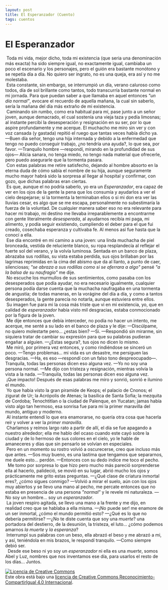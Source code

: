 ```yaml
---
layout: post
title: El Esperanzador (Cuento)
tags: cuentos
---
```


# El Esperanzador

&nbsp;Toda mi vida, mejor dicho, toda mi existencia (que seria una denominación más exacta) ha sido siempre igual, no exactamente igual, cambiaba un poco el escenario y los personajes, pero el guión era bastante monótono y se repetía día a día. No quiero ser ingrato, no es una queja, era así y no me molestaba.<br/>&nbsp;Esta constante, sin embargo, se interrumpió un día, verano caluroso como todos, día de sol brillante como tantos, todo transcurría bastante normal en mi jornada. Para que puedan saber a que llamaba en aquel entonces _"un día normal"_, evocare el recuerdo de aquella mañana, la cual sin saberlo, sería la mañana del día más extraño de mi existencia. <br/>&nbsp;Caminando sin rumbo, como era habitual para mí, pase junto a un señor joven, aunque demacrado, el cual sostenía una vieja taza y pedía limosnas; al instante percibí la desesperación y resignación en su ser, por lo que aspire profundamente y me acerque. El muchacho me miro sin ver y con voz cansada (y gastada) repitió el ruego que tantas veces había dicho ya.
—Buen día señor, tengo una hija internada y debido a la enfermedad que tengo no puedo conseguir trabajo, ¿no tendría una ayuda?, lo que sea, por favor.
—Tranquilo hombre —respondí, mirando en la profundidad de sus ojos— Alicia sanara, no tenga miedo, no tengo nada material que ofrecerle, pero puedo asegurarle que la tormenta pasara.<br/>&nbsp;Con estas palabras me retire satisfecho, dejando al hombre absorto en la eterna duda de cómo sabía el nombre de su hija, aunque seguramente mucho mayor habrá sido la sorpresa al llegar al hospital y confirmar, con gozo, que dichas palabras eran ciertas.<br/>&nbsp;Es que, aunque el no podría saberlo, yo era un _Esperanzador_, era capaz de ver en los ojos de la gente la pena que los consumía y ayudarlos a ver el cielo despejarse; si la tormenta la terminaban ellos o si mi don era ver las lluvias cesar, es algo que se me escapa, personalmente no subestimaría la fuerza de la voluntad. De cualquier manera saber eso no era relevante para hacer mi trabajo, mi destino me llevaba irreparablemente a encontrarme con gente literalmente _desesperada_, al ayudarnos recibía mi paga, mi alimento, y podía seguir existiendo, cumpliendo el deber para el que fui creado, cosechaba esperanza y cultivaba fe. Al menos así fue hasta que la conocí a ella.<br/>&nbsp;Ese día encontré en mi camino a una joven: una linda muchacha de piel bronceada, vestida de reluciente blanco, su ropa resplandecía al reflejar el fuerte sol del verano, y la volvía luminosa. Sentada en un banco de plaza, abrazaba sus rodillas, su vista estaba perdida, sus ojos brillaban por las lagrimas reprimidas en la cima del abismo que da al llanto, a punto de caer, silenciosas; _"se abraza a sus rodillas como si se aferrara a algo"_ pensé _"a la balsa de su naufragio"_ me dije.<br/>&nbsp;No escuche los murmullos de sus sentimientos, como pasaba con los desesperados que podía ayudar, no era necesario igualmente, cualquier persona podía darse cuenta que la muchacha naufragaba en una tormenta de angustia; de todas maneras, en la vorágine del día a día, y como a tantos desesperados, la gente parecía no notarla, aunque estuviera entre ellos.<br/>&nbsp;Su imagen fue para mi la cosa más triste que vi en mi existencia, yo, que en calidad de _esperanzador_ había visto mil desgracias, estaba conmocionado por la figura de la joven.<br/>&nbsp;Me dije entonces que debía interceder, no podía no hacer un intento, me acerque, me senté a su lado en el banco de plaza y le dije:
 —Discúlpame, no quiero molestarte pero... ¿estas bien?
—Si. —Respondió sin mirarme, sin siquiera tratar de cambiar su expresión para que su palabras pudieran engañar a alguien.
—¿Estas segura?, tus ojos no dicen lo mismo.<br/>&nbsp;Me miró, por primera vez entonces, y como rindiéndose se sinceró un poco.
—Tengo problemas... mi vida es un desastre, me persiguen las desgracias.
—Ha, es eso —respondí con un falso tono despreocupado—. Tranquila, todas las personas dicen eso alguna vez.
—Yo no soy una persona normal. —Me dijo con tristeza y resignación, mientras volvía la vista a la nada.
—Tranquila, todas las personas dicen eso alguna vez.<br/>&nbsp;¡Que impacto! Después de esas palabras me miro y sonrió, sonrió e ilumino el mundo.<br/>&nbsp;Yo que había visto la gran piramide de Keops; el palacio de Cnonos; el zigurat de Ur; la Acrópolis de Atenas; la basílica de Santa Sofia; la mezquita de Cordoba; Tenochtitlan o la ciudad de Palenque, en Yucatan; jamas había visto algo tan hermoso, esa sonrisa fue para mi la primer maravilla del mundo, antiguo y moderno.<br/>&nbsp;Al instante entendí lo que era enamorarse, no quería otra cosa que hacerla reír y volver a ver la _primer maravilla_.<br/>&nbsp;Charlamos y reímos largo rato a partir de allí, el día se fue apagando a nuestro alrededor; ella me hablo del ocaso cuando este cayó sobre la ciudad y de lo hermoso de sus  colores en el cielo, yo le hable de amaneceres y días que sin pensarlo se volvían en especiales.<br/>&nbsp;Pero en un momento su rostro volvió a oscurecerse, creo que incluso más que antes.
—Sos muy bueno, es una lastima que tengamos que separarnos, me duele esto... perdón. —Entonces con su dedo indice me toco el pecho.<br/>&nbsp; Me tomo por sorpresa lo que hizo pero mucho más pareció sorprenderse ella al hacerlo, palideció, se movió en su lugar, abrió mucho los ojos y prácticamente me grito estas preguntas.
—¿Qué clase de criatura inmortal eres?, ¿cómo sigues conmigo? —Volvió a mirar el suelo, aún con los ojos muy abiertos y se llevo una mano al pecho, me percate entonces que no estaba en presencia de una persona _"normal"_ y le revele mi naturaleza.
—No soy un hombre... soy un _esperanzador_.<br/>&nbsp;La joven respiro agitada, se llevo una mano a la frente y me dijo, en realidad creo que se hablaba a ella misma.
—¡No puede ser! me enamore de un ser inmortal, ¿cómo el mundo permitió esto?
—¿Qué es lo que no debería permitirse?
—¿No te diste cuenta que soy una _muerte_? una portadora del destierro, de la desunión, la tristeza, el luto... ¿cómo podemos amarnos _la muerte_ y _la esperanza_?<br/>&nbsp;Interrumpí sus palabras con un beso, ella abrazó el beso y me abrazó a mi, y así, teniéndola en mis brazos, le respondí tranquilo.
—Como siempre debió ser.<br/>&nbsp; Desde ese beso ni yo soy un _esperanzador_ ni ella es una _muerte_, somos Abel y Luz, nombres que nos inventamos ese día, para usarlos el resto de los días... Juntos.

<a rel="license" href="http://creativecommons.org/licenses/by-sa/4.0/"><img alt="Licencia de Creative Commons" style="border-width:0" src="https://i.creativecommons.org/l/by-sa/4.0/88x31.png" /></a><br />Este obra está bajo una <a rel="license" href="http://creativecommons.org/licenses/by-sa/4.0/">licencia de Creative Commons Reconocimiento-CompartirIgual 4.0 Internacional</a>.
 
